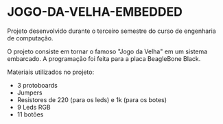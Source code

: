 # JOGO-DA-VELHA-EMBEDDED

Projeto desenvolvido durante o terceiro semestre do curso de engenharia de computação.

O projeto consiste em tornar o famoso "Jogo da Velha" em um sistema embarcado. A programação foi feita para a placa BeagleBone Black.

Materiais utilizados no projeto:

- 3 protoboards
- Jumpers
- Resistores de 220 (para os leds) e 1k (para os botes) 
- 9 Leds RGB
- 11 botões
